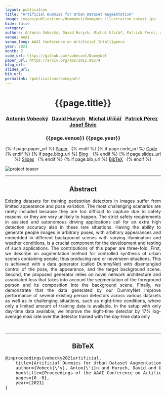 ```yaml
---
layout: publication
title: "Artificial Dummies for Urban Dataset Augmentation" 
image: images/publications/dummynet/dummynet_illustration_notext.jpg
hide: false
category:
authors: Antonín Vobecký, David Hurych, Michal Uřičář, Patrick Pérez, and Josef Šivic
venue: AAAI
venue_long: AAAI Conference on Artificial Intelligence
year: 2021
month: 2
code_url: https://github.com/vobecant/DummyNet
paper_url: https://arxiv.org/abs/2012.08274
blog_url: 
slides_url: 
bib_url: 
permalink: /publications/dummynet/
---
```


<h1 align="center"> {{page.title}} </h1>
<!-- Simple call of authors -->
<!-- <h3 align="center"> {{page.authors}} </h3> -->
<!-- Alternatively you can add links to author pages -->
<h3 align="center"> <a href="https://scholar.google.com/citations?user=DGhPzZ0AAAAJ&hl=en&oi=ao">Antonín Vobecký</a>&nbsp;&nbsp; <a href="https://scholar.google.com/citations?user=XY1PVwYAAAAJ&hl=en&oi=ao">David Hurych</a>&nbsp;&nbsp; <a href="https://scholar.google.com/citations?hl=en&user=ovLIfioAAAAJ">Michal Uříčář</a>&nbsp;&nbsp; <a href="https://ptrckprz.github.io/">Patrick Pérez</a>&nbsp;&nbsp; <a href="https://scholar.google.com/citations?hl=en&user=NCtKHnQAAAAJ">Josef Šivic</a> </h3>


<h3 align="center"> {{page.venue}} {{page.year}} </h3>

<div align="center">
  <p>
    {% if page.paper_url %}
    <a href="{{ page.paper_url }}"><i class="far fa-file-pdf"></i> Paper</a>&nbsp;&nbsp;
    {% endif %}
    {% if page.code_url %}
    <a href="{{ page.code_url }}"><i class="fab fa-github"></i> Code</a> &nbsp;&nbsp;
    {% endif %}
    {% if page.blog_url %}
    <a href="{{ page.blog_url }}"><i class="fab fa-blogger"></i> Blog</a> &nbsp;&nbsp;
    {% endif %}
    {% if page.slides_url %}
    <a href="{{ page.slides_url }}"><i class="far fa-file-pdf"></i> Slides</a>&nbsp;&nbsp;
    {% endif %}
    {% if page.bib_url %}
    <a href="{{ page.bib_url}}"><i class="far fa-file-alt"></i> BibTeX</a>&nbsp;&nbsp;
    {% endif %}
  </p>
</div>

<div class="publication-teaser">
    <img src="../../{{ page.image }}" alt="project teaser"/>
</div>


<hr>

<h2  align="center"> Abstract</h2>

<p align="justify">Existing datasets for training pedestrian detectors in images suffer from limited appearance and pose variation. The most challenging scenarios are rarely included because they are too difficult to capture due to safety reasons, or they are very unlikely to happen. The strict safety requirements in assisted and autonomous driving applications call for an extra high detection accuracy also in these rare situations. Having the ability to generate people images in arbitrary poses, with arbitrary
appearances and embedded in different background scenes with varying illumination and weather conditions, is a crucial component for the development and testing of such applications. The contributions of this paper are three-fold. First, we describe an augmentation method for controlled synthesis of urban scenes containing people, thus producing rare or neverseen situations. This is achieved with a data generator (called DummyNet) with disentangled control of the pose, the appearance, and the target background
scene. Second, the proposed generator relies on novel network architecture and associated loss that takes into account the segmentation of the foreground person and its composition into the background scene. Finally, we demonstrate that the data generated by our DummyNet improve performance of several existing person detectors across various datasets as well as in challenging situations, such as night-time conditions, where only a limited amount of training data is available. In the setup with only day-time data
available, we improve the night-time detector by 17% log-average miss rate over the detector trained with the day-time data only</p>

<br>

<hr>

<h2  align="center">BibTeX</h2>
<left>
  <pre class="bibtex-box">
@inproceedings{vobecky2021artificial,
    title={Artificial Dummies for Urban Dataset Augmentation},
    author={Vobeck{\'y}, Anton{\'i}n and Hurych, David and U{\vr}i{\vc}{\'a}{\vr}, Michal and P{\'e}rez, Patrick and Sivic, Josef},
    booktitle={Proceedings of the AAAI Conference on Artificial Intelligence},
    pages={0--0},
    year={2021}
}</pre>
</left>

<br>
